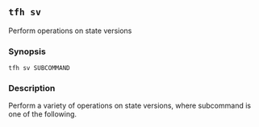 ## `tfh sv`

Perform operations on state versions

### Synopsis

    tfh sv SUBCOMMAND

### Description

Perform a variety of operations on state versions, where subcommand is one of the following.
